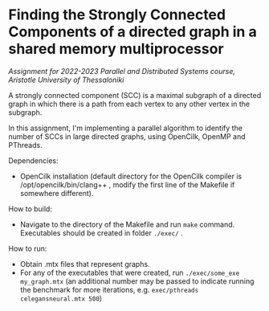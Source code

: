 

# Finding the Strongly Connected Components of a directed graph in a shared memory multiprocessor

*Assignment for 2022-2023 Parallel and Distributed Systems course, Aristotle University of Thessaloniki*

A strongly connected component (SCC) is a maximal subgraph of a directed graph in which there is a path 
from each vertex to any other vertex in the subgraph.  

In this assignment, I'm implementing a parallel algorithm to identify the number of SCCs in large directed graphs, using OpenCilk, OpenMP and PThreads.

Dependencies:  
- OpenCilk installation (default directory for the OpenCilk compiler is /opt/opencilk/bin/clang++ , modify the first line of the Makefile if somewhere different).

How to build:  
- Navigate to the directory of the Makefile and run `make` command. Executables should be created in folder `./exec/` .

How to run:
- Obtain .mtx files that represent graphs.
- For any of the executables that were created, run `./exec/some_exe my_graph.mtx` (an additional number may be passed to indicate running the benchmark for more iterations, e.g. `exec/pthreads celegansneural.mtx 500`)